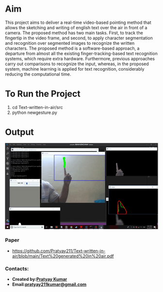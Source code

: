 # Aim

This project aims to deliver a real-time video-based pointing method that allows the sketching and writing of english text over the air in front of a camera. The proposed method has two main tasks. First, to track the fingertip in the video frame, and second, to apply character segmentation and recognition over segmented images to recognize the written characters. The proposed method is a software-based approach, a departure from almost all the existing finger-tracking-based text recognition systems, which require extra hardware. Furthermore, previous approaches carry out comparisons to recognize the input, whereas, in the proposed system, machine learning is applied for text recognition, considerably reducing the computational time. 

# To Run the Project

1. cd Text-written-in-air/src
2. python newgesture.py 

# Output
![Output avi gif](https://github.com/Pratyay211/Text-written-in-air/blob/main/M.gif)

### Paper
- https://github.com/Pratyay211/Text-written-in-air/blob/main/Text%20generated%20in%20air.pdf

### Contacts:
* **Created by:[Pratyay Kumar](https://github.com/Pratyay211)**
* **Email:[pratyay211kumar@gmail.com](https://pratyay211kumar@gmail.com)**